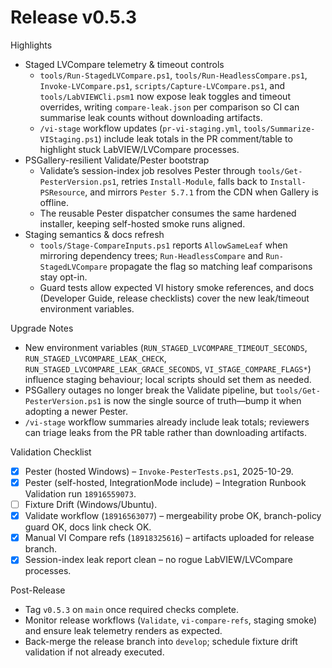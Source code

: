 <!-- markdownlint-disable-next-line MD041 -->
# Release v0.5.3

Highlights

- Staged LVCompare telemetry & timeout controls
  - `tools/Run-StagedLVCompare.ps1`, `tools/Run-HeadlessCompare.ps1`, `Invoke-LVCompare.ps1`,
    `scripts/Capture-LVCompare.ps1`, and `tools/LabVIEWCli.psm1` now expose leak toggles and timeout overrides, writing
    `compare-leak.json` per comparison so CI can summarise leak counts without downloading artifacts.
  - `/vi-stage` workflow updates (`pr-vi-staging.yml`, `tools/Summarize-VIStaging.ps1`) include leak totals in the PR
    comment/table to highlight stuck LabVIEW/LVCompare processes.
- PSGallery-resilient Validate/Pester bootstrap
  - Validate’s session-index job resolves Pester through `tools/Get-PesterVersion.ps1`, retries `Install-Module`,
    falls back to `Install-PSResource`, and mirrors `Pester 5.7.1` from the CDN when Gallery is offline.
  - The reusable Pester dispatcher consumes the same hardened installer, keeping self-hosted smoke runs aligned.
- Staging semantics & docs refresh
  - `tools/Stage-CompareInputs.ps1` reports `AllowSameLeaf` when mirroring dependency trees; `Run-HeadlessCompare` and
    `Run-StagedLVCompare` propagate the flag so matching leaf comparisons stay opt-in.
  - Guard tests allow expected VI history smoke references, and docs (Developer Guide, release checklists) cover the new
    leak/timeout environment variables.

Upgrade Notes

- New environment variables (`RUN_STAGED_LVCOMPARE_TIMEOUT_SECONDS`, `RUN_STAGED_LVCOMPARE_LEAK_CHECK`,
  `RUN_STAGED_LVCOMPARE_LEAK_GRACE_SECONDS`, `VI_STAGE_COMPARE_FLAGS*`) influence staging behaviour; local scripts
  should set them as needed.
- PSGallery outages no longer break the Validate pipeline, but `tools/Get-PesterVersion.ps1` is now the single source of
  truth—bump it when adopting a newer Pester.
- `/vi-stage` workflow summaries already include leak totals; reviewers can triage leaks from the PR table rather than
  downloading artifacts.

Validation Checklist

- [x] Pester (hosted Windows) – `Invoke-PesterTests.ps1`, 2025-10-29.
- [x] Pester (self-hosted, IntegrationMode include) – Integration Runbook Validation run `18916559073`.
- [ ] Fixture Drift (Windows/Ubuntu).
- [x] Validate workflow (`18916563077`) – mergeability probe OK, branch-policy guard OK, docs link check OK.
- [x] Manual VI Compare refs (`18918325616`) – artifacts uploaded for release branch.
- [x] Session-index leak report clean – no rogue LabVIEW/LVCompare processes.

Post-Release

- Tag `v0.5.3` on `main` once required checks complete.
- Monitor release workflows (`Validate`, `vi-compare-refs`, staging smoke) and ensure leak telemetry renders as expected.
- Back-merge the release branch into `develop`; schedule fixture drift validation if not already executed.
